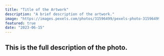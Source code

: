 ```yaml
---
title: "Title of the Artwork"
description: "A brief description of the artwork."
image: "https://images.pexels.com/photos/31596499/pexels-photo-31596499.jpeg?auto=compress&cs=tinysrgb&w=1260&h=750&dpr=2"
featured: true
date: "2023-06-15"
---
```


## This is the full description of the photo.
